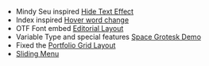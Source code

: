 - Mindy Seu inspired [Hide Text Effect](https://meewgumi.github.io/coding-for-designers/hide-text.htm)
- Index inspired [Hover word change](https://meewgumi.github.io/coding-for-designers/hover-word-change.htm)
- OTF Font embed [Editorial Layout](https://meewgumi.github.io/coding-for-designers/editorial-layout/)
- Variable Type and special features [Space Grotesk Demo]()
- Fixed the [Portfolio Grid Layout](https://meewgumi.github.io/coding-for-designers/portfolio-grid-layout/portfolio.htm)
- [Sliding Menu](https://meewgumi.github.io/coding-for-designers/sliding-menu.htm)